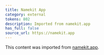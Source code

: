 ```yaml
---
title: Namekit App
category: external
tokens: 802
description: Imported from namekit.app
has_full: false
source_url: https://namekit.app
---
```


This content was imported from [namekit.app](https://namekit.app).

